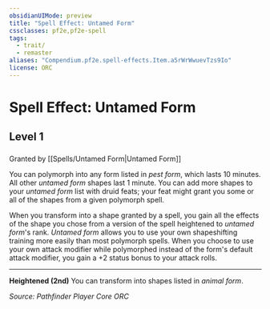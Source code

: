 ```yaml
---
obsidianUIMode: preview
title: "Spell Effect: Untamed Form"
cssclasses: pf2e,pf2e-spell
tags:
  - trait/
  - remaster
aliases: "Compendium.pf2e.spell-effects.Item.a5rWrWwuevTzs9Io"
license: ORC
---
```

# Spell Effect: Untamed Form
## Level 1
### 






Granted by [[Spells/Untamed Form|Untamed Form]]

You can polymorph into any form listed in _pest form_, which lasts 10 minutes. All other _untamed form_ shapes last 1 minute. You can add more shapes to your _untamed form_ list with druid feats; your feat might grant you some or all of the shapes from a given polymorph spell.

When you transform into a shape granted by a spell, you gain all the effects of the shape you chose from a version of the spell heightened to _untamed form_'s rank. _Untamed form_ allows you to use your own shapeshifting training more easily than most polymorph spells. When you choose to use your own attack modifier while polymorphed instead of the form's default attack modifier, you gain a +2 status bonus to your attack rolls.

* * *

**Heightened (2nd)** You can transform into shapes listed in _animal form_.

*Source: Pathfinder Player Core*
*ORC*